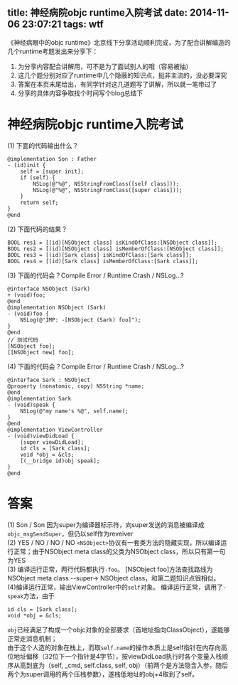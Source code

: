 title: 神经病院objc runtime入院考试
date: 2014-11-06 23:07:21
tags: wtf
---

《神经病眼中的objc runtime》北京线下分享活动顺利完成，为了配合讲解编造的几个runtime考题发出来分享下：  

1. 为分享内容配合讲解用，可不是为了面试别人的哦（容易被抽）
2. 这几个题分别对应了runtime中几个隐蔽的知识点，挺非主流的，没必要深究
3. 答案在本页末尾给出，有同学针对这几道题写了讲解，所以就一笔带过了
4. 分享的具体内容争取找个时间写个blog总结下

# 神经病院objc runtime入院考试

(1) 下面的代码输出什么？  

``` objc
@implementation Son : Father
- (id)init {
    self = [super init];
    if (self) {
        NSLog(@"%@", NSStringFromClass([self class]));
        NSLog(@"%@", NSStringFromClass([super class]));
    }
    return self;
}
@end
```

(2) 下面代码的结果？  

``` objc
BOOL res1 = [(id)[NSObject class] isKindOfClass:[NSObject class]];
BOOL res2 = [(id)[NSObject class] isMemberOfClass:[NSObject class]];
BOOL res3 = [(id)[Sark class] isKindOfClass:[Sark class]];
BOOL res4 = [(id)[Sark class] isMemberOfClass:[Sark class]];
```

(3) 下面的代码会？Compile Error / Runtime Crash / NSLog...?  

``` objc
@interface NSObject (Sark)
+ (void)foo;
@end
@implementation NSObject (Sark)
- (void)foo {
    NSLog(@"IMP: -[NSObject (Sark) foo]");
}
@end
// 测试代码
[NSObject foo];
[[NSObject new] foo];
```

(4) 下面的代码会？Compile Error / Runtime Crash / NSLog...?  

``` objc
@interface Sark : NSObject
@property (nonatomic, copy) NSString *name;
@end
@implementation Sark
- (void)speak {
    NSLog(@"my name's %@", self.name);
}
@end
@implementation ViewController
- (void)viewDidLoad {
    [super viewDidLoad];
    id cls = [Sark class];
    void *obj = &cls;
    [(__bridge id)obj speak];
}
@end
```

# 答案

(1) Son / Son 因为super为编译器标示符，向super发送的消息被编译成`objc_msgSendSuper`，但仍以self作为reveiver  
(2) YES / NO / NO / NO `<NSObject>`协议有一套类方法的隐藏实现，所以编译运行正常；由于NSObject meta class的父类为NSObject class，所以只有第一句为YES  
(3) 编译运行正常，两行代码都执行`-foo`。 [NSObject foo]方法查找路线为 NSObject meta class --super-> NSObject class，和第二题知识点很相似。  
(4)编译运行正常，输出ViewController中的`self`对象。 编译运行正常，调用了`-speak`方法，由于

``` objc
id cls = [Sark class];
void *obj = &cls;
```

`obj`已经满足了构成一个objc对象的全部要求（首地址指向ClassObject），遂能够正常走消息机制；  
由于这个人造的对象在栈上，而取`self.name`的操作本质上是self指针在内存向高位地址偏移（32位下一个指针是4字节），按viewDidLoad执行时各个变量入栈顺序从高到底为（self, _cmd, self.class, self, obj）（前两个是方法隐含入参，随后两个为super调用的两个压栈参数），遂栈低地址的obj+4取到了self。

